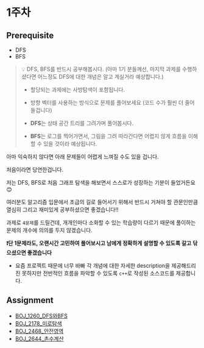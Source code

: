 # 1주차

## Prerequisite

* DFS
* BFS



> 💡 DFS, BFS를 반드시 공부해봅시다. (아마 1기 분들께선, 마지막 과제를 수행하셨다면 어느정도 DFS에 대한 개념은 알고 계실거라 예상합니다.)
>
> * 할당되는 과제에는 사방탐색이 포함됩니다.
>
> * 방향 벡터를 사용하는 방식으로 문제를 풀어보세요 (코드 수가 훨씬 더 줄어들겁니다)
> * **DFS**는 상태 공간 트리를 그려가며 풀어봅시다.
> * **BFS**는 로그를 찍어가면서, 그림을 그려 따라간다면 어렵지 않게 흐름을 이해할 수 있을 것이라 예상됩니다.



아마 익숙하지 않다면 아래 문제들이 어렵게 느껴질 수도 있을 겁니다.

처음이라면 당연한겁니다.

저는 DFS, BFS로 처음 그래프 탐색을 해보면서 스스로가 성장하는 기분이 들었거든요 😊

여러분도 알고리즘 입문에서 초급의 길로 들어서기 위해서 반드시 거쳐야 할 관문인만큼 열심히 그리고 재미있게 공부하셨으면 좋겠습니다!!

과제로 `4문제`를 드릴건데, 개개인마다 소화할 수 있는 학습량이 다르기 때문에 풀이하는 문제의 개수에 의의를 두지 않겠습니다. 

**❗단 1문제라도, 오랜시간 고민하여 풀어보시고 남에게 정확하게 설명할 수 있도록 갈고 닦으셨으면 좋겠습니다**

* 요즘 프로젝트 때문에 너무 바빠 각 개념에 대한 자세한 description을 제공해드리진 못하지만 전반적인 흐름을 파악할 수 있도록 `c++`로 작성된 소스코드를 제공합니다.



## Assignment

* [BOJ_1260_DFS와BFS](https://www.acmicpc.net/problem/1260)
* [BOJ_2178_미로탐색](https://www.acmicpc.net/problem/2178)
* [BOJ_2468_안전영역](https://www.acmicpc.net/problem/2468)
* [BOJ_2644_촌수계산](https://www.acmicpc.net/problem/2644)



